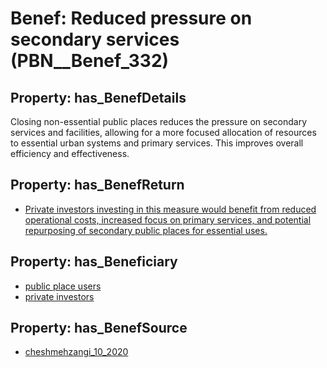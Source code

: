 # Benef: __Reduced pressure on secondary services__ (PBN__Benef_332)

## Property: has_BenefDetails

Closing non-essential public places reduces the pressure on secondary services and facilities, allowing for a more focused allocation of resources to essential urban systems and primary services. This improves overall efficiency and effectiveness.

## Property: has_BenefReturn

* [Private investors investing in this measure would benefit from reduced operational costs, increased focus on primary services, and potential repurposing of secondary public places for essential uses.](../BenefReturn/PBN__BenefReturn_349)

## Property: has_Beneficiary

* [public place users](../Stakeholder/PBN__Stakeholder_153)
* [private investors](../Stakeholder/PBN__Stakeholder_89)

## Property: has_BenefSource

* [cheshmehzangi_10_2020](../Article/PBN__Article_63)

